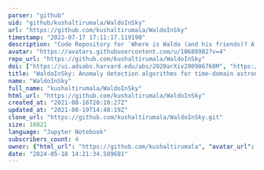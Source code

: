 ```yaml
---
parser: "github"
uid: "github/kushaltirumala/WaldoInSky"
url: "https://github.com/kushaltirumala/WaldoInSky"
timestamp: "2022-07-17 17:11:17.119190"
description: "Code Repository for `Where is Waldo (and his friends)? A comparison of anomaly detection algorithms for time-domain astronomy`"
avatar: "https://avatars.githubusercontent.com/u/10688982?v=4"
repo_url: "https://github.com/kushaltirumala/WaldoInSky"
doi: ["https://ui.adsabs.harvard.edu/abs/2020arXiv200906760M", "https://ui.adsabs.harvard.edu/abs/2021ascl.soft08004M/abstract"]
title: "WaldoInSky: Anomaly detection algorithms for time-domain astronomy"
name: "WaldoInSky"
full_name: "kushaltirumala/WaldoInSky"
html_url: "https://github.com/kushaltirumala/WaldoInSky"
created_at: "2021-08-16T20:10:27Z"
updated_at: "2021-08-19T14:48:19Z"
clone_url: "https://github.com/kushaltirumala/WaldoInSky.git"
size: 16021
language: "Jupyter Notebook"
subscribers_count: 4
owner: {"html_url": "https://github.com/kushaltirumala", "avatar_url": "https://avatars.githubusercontent.com/u/10688982?v=4", "login": "kushaltirumala", "type": "User"}
date: "2024-05-18 14:21:34.589601"
---
```

